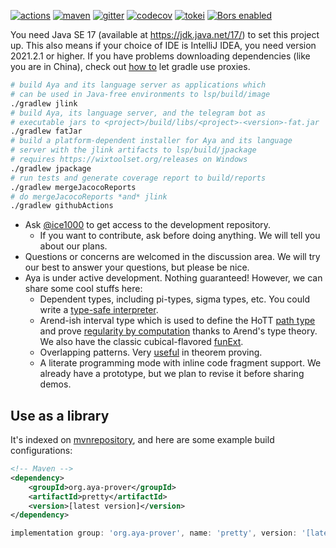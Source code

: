 [![actions]](https://github.com/aya-prover/aya-dev/actions/workflows/gradle-check.yml)
[![maven]](https://repo1.maven.org/maven2/org/aya-prover)
[![gitter]](https://gitter.im/aya-prover/community?utm_source=badge&utm_medium=badge&utm_campaign=pr-badge)
[![codecov]](https://codecov.io/gh/aya-prover/aya-dev)
[![tokei]](https://github.com/XAMPPRocky/tokei)
[![Bors enabled](https://bors.tech/images/badge_small.svg)](https://app.bors.tech/repositories/37715)

You need Java SE 17 (available at <https://jdk.java.net/17/>) to set this project up.
This also means if your choice of IDE is IntelliJ IDEA, you need version 2021.2.1 or higher.
If you have problems downloading dependencies (like you are in China), check out [how to][proxy] let
gradle use proxies.

```bash
# build Aya and its language server as applications which
# can be used in Java-free environments to lsp/build/image
./gradlew jlink
# build Aya, its language server, and the telegram bot as
# executable jars to <project>/build/libs/<project>-<version>-fat.jar
./gradlew fatJar
# build a platform-dependent installer for Aya and its language
# server with the jlink artifacts to lsp/build/jpackage
# requires https://wixtoolset.org/releases on Windows
./gradlew jpackage
# run tests and generate coverage report to build/reports
./gradlew mergeJacocoReports
# do mergeJacocoReports *and* jlink
./gradlew githubActions
```

+ Ask [@ice1000] to get access to the development repository.
  + If you want to contribute, ask before doing anything.
    We will tell you about our plans.
+ Questions or concerns are welcomed in the discussion area. 
  We will try our best to answer your questions, but please be nice.
+ Aya is under active development. Nothing guaranteed! However, we can share some cool stuffs here:
  + Dependent types, including pi-types, sigma types, etc. You could write a [type-safe interpreter][gadt].
  + Arend-ish interval type which is used to define the HoTT [path type][oop]
    and prove [regularity by computation][regularity] thanks to Arend's type theory.
    We also have the classic cubical-flavored [funExt].
  + Overlapping patterns. Very [useful][oop] in theorem proving.
  + A literate programming mode with inline code fragment support.
    We already have a prototype, but we plan to revise it before sharing demos.

[@ice1000]: https://github.com/ice1000
[actions]: https://github.com/aya-prover/aya-dev/actions/workflows/gradle-check.yml/badge.svg
[codecov]: https://img.shields.io/codecov/c/github/aya-prover/aya-dev?logo=codecov&logoColor=white
[gitter]: https://img.shields.io/gitter/room/aya-prover/community?color=cyan&logo=gitter
[jitpack]: https://img.shields.io/jitpack/v/github/aya-prover/aya-dev?logo=github
[tokei]: https://img.shields.io/tokei/lines/github/aya-prover/aya-dev?logo=java
[maven]: https://img.shields.io/maven-central/v/org.aya-prover/base?logo=gradle
[oop]: base/src/test/resources/success/add-comm.aya
[proxy]: https://docs.gradle.org/current/userguide/build_environment.html#sec:accessing_the_web_via_a_proxy
[gadt]: base/src/test/resources/success/type-safe-norm.aya
[regularity]: base/src/test/resources/success/regularity.aya
[funExt]: base/src/test/resources/success/funExt.aya

## Use as a library

It's indexed on [mvnrepository](https://mvnrepository.com/artifact/org.aya-prover),
and here are some example build configurations:

```xml
<!-- Maven -->
<dependency>
    <groupId>org.aya-prover</groupId>
    <artifactId>pretty</artifactId>
    <version>[latest version]</version>
</dependency>
```

```groovy
implementation group: 'org.aya-prover', name: 'pretty', version: '[latest version]'
```
